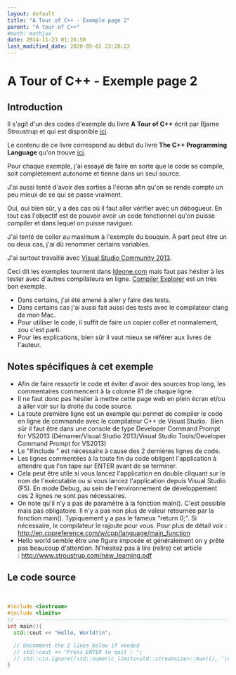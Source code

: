 ```yaml
---
layout: default
title: "A Tour of C++ - Exemple page 2"
parent: "A tour of C++"
#math: mathjax
date: 2014-11-23 01:26:50
last_modified_date: 2020-05-02 23:28:23
---
```


# A Tour of C++ - Exemple page 2

## Introduction
Il s'agit d'un des codes d'exemple du livre **A Tour of C++** écrit par Bjarne Stroustrup et qui est disponible [ici](http://www.amazon.fr/Tour-C-Bjarne-Stroustrup/dp/0321958314/ref%3Dsr_1_1?ie=UTF8&qid=1416699327&sr=8-1&keywords=a+tour+of+c%2B%2B). 

Le contenu de ce livre correspond au début du livre **The C++ Programming Language** qu'on trouve [ici](http://www.amazon.fr/The-Programming-Language-Bjarne-Stroustrup/dp/0321563840/ref%3Dpd_sim_eb_3?ie=UTF8&refRID=0CR047TTJV1HA6CVA9XA).

Pour chaque exemple, j'ai essayé de faire en sorte que le code se compile, soit complètement autonome et tienne dans un seul source.

J'ai aussi tenté d'avoir des sorties à l'écran afin qu'on se rende compte un peu mieux de se qui se passe vraiment.

Oui, oui bien sûr, y a des cas où il faut aller vérifier avec un débogueur.
En tout cas l'objectif est de pouvoir avoir un code fonctionnel qu'on puisse compiler et dans lequel on puisse naviguer.

J'ai tenté de coller au maximum à l'exemple du bouquin. À part peut être un ou deux cas, j'ai dû renommer certains variables.

J'ai surtout travaillé avec [Visual Studio Community 2013](http://www.visualstudio.com/products/visual-studio-community-vs).

Ceci dit les exemples tournent dans [Ideone.com](http://ideone.com/) mais faut pas hésiter à les tester avec d'autres compilateurs en ligne. [Compiler Explorer](https://godbolt.org/) est un très bon exemple.

* Dans certains, j'ai été amené à aller y faire des tests.  
* Dans certains cas j'ai aussi fait aussi des tests avec le compilateur clang de mon Mac.  
* Pour utiliser le code, il suffit de faire un copier coller et normalement, zou c'est parti.  
* Pour les explications, bien sûr il vaut mieux se référer aux livres de l'auteur.  


## Notes spécifiques à cet exemple

* Afin de faire ressortir le code et éviter d'avoir des sources trop long, les commentaires commencent à la colonne 81 de chaque ligne.  
* Il ne faut donc pas hésiter à mettre cette page web en plein écran et/ou à aller voir sur la droite du code source.  
* La toute première ligne est un exemple qui permet de compiler le code en ligne de commande avec le compilateur C++ de Visual Studio.  Bien sûr il faut être dans une console de type Developer Command Prompt for VS2013 (Démarrer/Visual Studio 2013/Visual Studio Tools/Developer Command Prompt for VS2013)
* Le "#include <limits>" est nécessaire à cause des 2 dernières lignes de code.
* Les lignes commentées à la toute fin du code obligent l'application à attendre que l'on tape sur ENTER avant de se terminer.
* Cela peut être utile si vous lancez l'application en double cliquant sur le nom de l'exécutable ou si vous lancez l'application depuis Visual Studio (F5). En mode Debug, au sein de l'environnement de développement ces 2 lignes ne sont pas nécessaires.
* On note qu'il n'y a pas de paramètre à la fonction main(). C'est possible mais pas obligatoire. Il n'y a pas non plus de valeur retournée par la fonction main(). Typiquement y a pas le fameux "return 0;". Si nécessaire, le compilateur le rajoute pour vous. Pour plus de détail voir : <http://en.cppreference.com/w/cpp/language/main_function>
* Hello world semble être une figure imposée et généralement on y prête pas beaucoup d'attention. N'hésitez pas à lire (relire) cet article : <http://www.stroustrup.com/new_learning.pdf>


## Le code source

```cpp
                                                                                // On Windows : cl /EHsc /nologo /W4 /MT /O2 /GL p002.cpp
                                                                                // On Mac     : clang++ -Wall -std=c++0x -stdlib=libc++ exemple149bis.cpp -o exemple149bis
#include <iostream>                                                             // includes ("import") the declarations for the I/O stream library
#include <limits>
// ----------------------------------------------------------------------------
int main(){
  std::cout << "Hello, World!\n";

  // Uncomment the 2 lines below if needed
  // std::cout << "Press ENTER to quit : ";
  // std::cin.ignore((std::numeric_limits<std::streamsize>::max)(), '\n');
}
```
